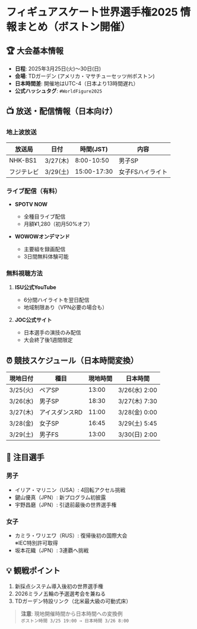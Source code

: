 # フィギュアスケート世界選手権2025 情報まとめ（ボストン開催）

## 🏆 大会基本情報
- **日程**: 2025年3月25日(火)～30日(日)  
- **会場**: TDガーデン (アメリカ・マサチューセッツ州ボストン)  
- **日本時間差**: 開催地はUTC-4（日本より13時間遅れ）  
- **公式ハッシュタグ**: `#WorldFigure2025`

## 📺 放送・配信情報（日本向け）

### 地上波放送
| 放送局 | 日付 | 時間(JST) | 内容 |
|--------|------|-----------|------|
| NHK-BS1 | 3/27(木) | 8:00-10:50 | 男子SP |
| フジテレビ | 3/29(土) | 15:00-17:30 | 女子FSハイライト |

### ライブ配信（有料）
- **SPOTV NOW**  
  - 全種目ライブ配信  
  - 月額¥1,280（初月50%オフ）  


- **WOWOWオンデマンド**  
  - 主要組を録画配信  
  - 3日間無料体験可能

### 無料視聴方法
1. **ISU公式YouTube**  
   - 6分間ハイライトを翌日配信  
   - 地域制限あり（VPN必要の場合も）

2. **JOC公式サイト**  
   - 日本選手の演技のみ配信  
   - 大会終了後1週間限定

## ⏰ 競技スケジュール（日本時間変換）
| 現地日付 | 種目 | 現地時間 | 日本時間 |
|----------|------|----------|----------|
| 3/25(火) | ペアSP | 13:00 | 3/26(水) 2:00 |
| 3/26(水) | 男子SP | 18:30 | 3/27(木) 7:30 |
| 3/27(木) | アイスダンスRD | 11:00 | 3/28(金) 0:00 |
| 3/28(金) | 女子SP | 16:45 | 3/29(土) 5:45 |
| 3/29(土) | 男子FS | 13:00 | 3/30(日) 2:00 |

## 🌟 注目選手
### 男子
- イリア・マリニン（USA）: 4回転アクセル挑戦
- 鍵山優真（JPN）: 新プログラム初披露
- 宇野昌磨（JPN）: 引退前最後の世界選手権

### 女子
- カミラ・ワリエワ（RUS）: 復帰後初の国際大会  
  ※IEC特別許可取得
- 坂本花織（JPN）: 3連覇へ挑戦

## 💡 観戦ポイント
1. 新採点システム導入後初の世界選手権
2. 2026ミラノ五輪の予選選考会を兼ねる
3. TDガーデン特設リンク（北米最大級の可動式床）

> **注意**: 現地開催時間から日本時間への変換例  
> `ボストン時間 3/25 19:00 → 日本時間 3/26 8:00`

